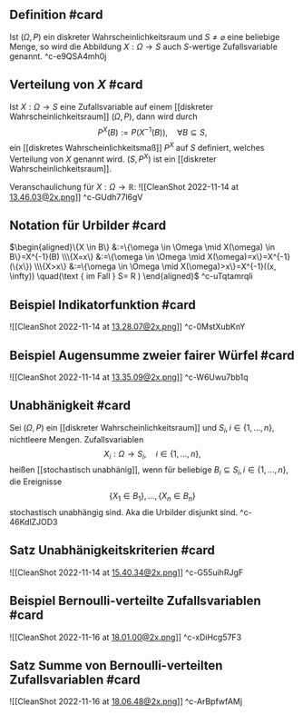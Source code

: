 ## Definition #card 
Ist $(\Omega, P )$ ein diskreter Wahrscheinlichkeitsraum und $S \neq \varnothing$ eine beliebige Menge, so wird die Abbildung $X: \Omega \rightarrow S$ auch $S$-wertige Zufallsvariable genannt.
^c-e9QSA4mh0j

## Verteilung von $X$ #card 
Ist $X: \Omega \rightarrow S$ eine Zufallsvariable auf einem [[diskreter Wahrscheinlichkeitsraum]] $(\Omega, P )$, dann wird durch
$$
P ^X(B):= P \left(X^{-1}(B)\right), \quad \forall B \subseteq S,
$$
ein [[diskretes Wahrscheinlichkeitsmaß]] $P ^X$ auf $S$ definiert, welches Verteilung von $X$ genannt wird. $\left(S, P ^X\right)$ ist ein [[diskreter Wahrscheinlichkeitsraum]].

Veranschaulichung für $X: \Omega \rightarrow \mathbb{R}$:
![[CleanShot 2022-11-14 at 13.46.03@2x.png]]
^c-GUdh77l6gV

## Notation für Urbilder #card 
$\begin{aligned}\{X \in B\} &:=\{\omega \in \Omega \mid X(\omega) \in B\}=X^{-1}(B) \\\{X=x\} &:=\{\omega \in \Omega \mid X(\omega)=x\}=X^{-1}(\{x\}) \\\{X>x\} &:=\{\omega \in \Omega \mid X(\omega)>x\}=X^{-1}((x, \infty)) \quad(\text { im Fall } S= R ) \end{aligned}$
^c-uTqtamrqIi

## Beispiel Indikatorfunktion #card 
![[CleanShot 2022-11-14 at 13.28.07@2x.png]]
^c-0MstXubKnY

## Beispiel Augensumme zweier fairer Würfel #card 
![[CleanShot 2022-11-14 at 13.35.09@2x.png]]
^c-W6Uwu7bb1q

## Unabhänigkeit #card 
Sei $(\Omega, P )$ ein [[diskreter Wahrscheinlichkeitsraum]] und $S_i, i \in\{1, \ldots, n\}$, nichtleere Mengen. Zufallsvariablen
$$
X_i: \Omega \rightarrow S_i, \quad i \in\{1, \ldots, n\},
$$
heißen [[stochastisch unabhänig]], wenn für beliebige $B_i \subseteq S_i, i \in\{1, \ldots, n\}$, die Ereignisse
$$
\left\{X_1 \in B_1\right\}, \ldots,\left\{X_n \in B_n\right\}
$$
stochastisch unabhängig sind. Aka die Urbilder disjunkt sind.
^c-46KdlZJOD3

## Satz Unabhänigkeitskriterien #card 
![[CleanShot 2022-11-14 at 15.40.34@2x.png]]
^c-G55uihRJgF

## Beispiel Bernoulli-verteilte Zufallsvariablen #card 
![[CleanShot 2022-11-16 at 18.01.00@2x.png]]
^c-xDiHcg57F3

## Satz Summe von Bernoulli-verteilten Zufallsvariablen #card 
![[CleanShot 2022-11-16 at 18.06.48@2x.png]]
^c-ArBpfwfAMj
